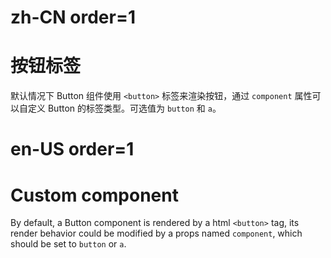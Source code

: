 # zh-CN order=1

# 按钮标签

默认情况下 Button 组件使用 `<button>` 标签来渲染按钮，通过 `component` 属性可以自定义 Button 的标签类型。可选值为 `button` 和 `a`。

# en-US order=1

# Custom component

By default, a Button component is rendered by a html `<button>` tag, its render behavior could be modified by a props named `component`, which should be set to `button` or `a`.

